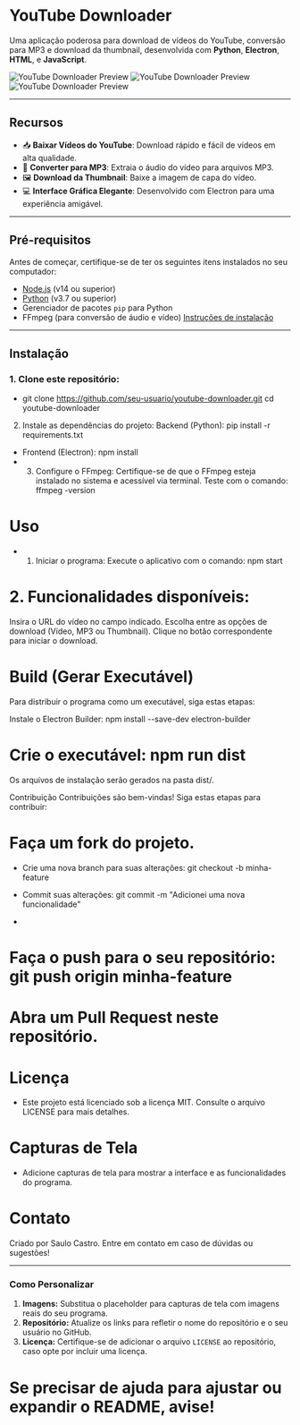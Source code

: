 # YouTube Downloader

Uma aplicação poderosa para download de vídeos do YouTube, conversão para MP3 e download da thumbnail, desenvolvida com **Python**, **Electron**, **HTML**, e **JavaScript**.

![YouTube Downloader Preview](https://github.com/user-attachments/assets/a311e42f-8aff-4025-9a6c-c881d7eadc6f)
![YouTube Downloader Preview](https://github.com/user-attachments/assets/b0541d51-9f1f-42c9-9001-e191bccbdc5d)
![YouTube Downloader Preview](https://github.com/user-attachments/assets/e67bc576-1c33-415c-8f31-11abf810570f)
 <!-- Adicione um link para uma captura de tela do seu programa -->


---

## **Recursos**

- 📥 **Baixar Vídeos do YouTube**: Download rápido e fácil de vídeos em alta qualidade.
- 🎵 **Converter para MP3**: Extraia o áudio do vídeo para arquivos MP3.
- 🖼️ **Download da Thumbnail**: Baixe a imagem de capa do vídeo.
- 💻 **Interface Gráfica Elegante**: Desenvolvido com Electron para uma experiência amigável.

---

## **Pré-requisitos**

Antes de começar, certifique-se de ter os seguintes itens instalados no seu computador:

- [Node.js](https://nodejs.org) (v14 ou superior)
- [Python](https://www.python.org/downloads/) (v3.7 ou superior)
- Gerenciador de pacotes `pip` para Python
- FFmpeg (para conversão de áudio e vídeo) [Instruções de instalação](https://ffmpeg.org/download.html)

---

## **Instalação**

### 1. Clone este repositório:


- git clone https://github.com/seu-usuario/youtube-downloader.git
cd youtube-downloader

2. Instale as dependências do projeto:
Backend (Python): pip install -r requirements.txt

- Frontend (Electron): npm install
- 3. Configure o FFmpeg:
Certifique-se de que o FFmpeg esteja instalado no sistema e acessível via terminal. Teste com o comando: ffmpeg -version

# Uso

- 1. Iniciar o programa:
Execute o aplicativo com o comando: npm start

# 2. Funcionalidades disponíveis:

Insira o URL do vídeo no campo indicado.
Escolha entre as opções de download (Vídeo, MP3 ou Thumbnail).
Clique no botão correspondente para iniciar o download.

# Build (Gerar Executável)
Para distribuir o programa como um executável, siga estas etapas:

Instale o Electron Builder: npm install --save-dev electron-builder

# Crie o executável: npm run dist
Os arquivos de instalação serão gerados na pasta dist/.

Contribuição
Contribuições são bem-vindas! Siga estas etapas para contribuir:

# Faça um fork do projeto.

- Crie uma nova branch para suas alterações: git checkout -b minha-feature

- Commit suas alterações: git commit -m "Adicionei uma nova funcionalidade"
- 
# Faça o push para o seu repositório: git push origin minha-feature

#  Abra um Pull Request neste repositório.

# Licença
- Este projeto está licenciado sob a licença MIT. Consulte o arquivo LICENSE para mais detalhes.

# Capturas de Tela

- Adicione capturas de tela para mostrar a interface e as funcionalidades do programa.

# Contato
Criado por Saulo Castro. 
Entre em contato em caso de dúvidas ou sugestões!

---

### **Como Personalizar**

1. **Imagens:** Substitua o placeholder para capturas de tela com imagens reais do seu programa.
2. **Repositório:** Atualize os links para refletir o nome do repositório e o seu usuário no GitHub.
3. **Licença:** Certifique-se de adicionar o arquivo `LICENSE` ao repositório, caso opte por incluir uma licença.

# Se precisar de ajuda para ajustar ou expandir o README, avise!

